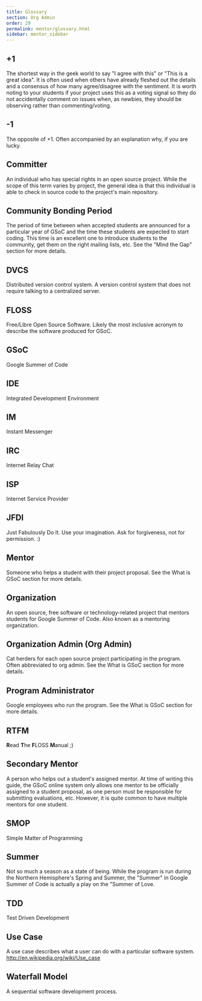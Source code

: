 ```yaml
---
title: Glossary
section: Org Admin
order: 29
permalink: mentor/glossary.html
sidebar: mentor_sidebar
---
```



## +1

The shortest way in the geek world to say "I agree with this" or "This is a great idea". It is often used when others have already fleshed out the details and a consensus of how many agree/disagree with the sentiment. It is worth noting to your students if your project uses this as a voting signal so they do not accidentally comment on issues when, as newbies, they should be observing rather than commenting/voting.


## -1

The opposite of +1. Often accompanied by an explanation why, if you are lucky.


## Committer

An individual who has special rights in an open source project. While the scope of this term varies by project, the general idea is that this individual is able to check in source code to the project's main repository.


## Community Bonding Period

The period of time between when accepted students are announced for a particular year of GSoC and the time these students are expected to start coding. This time is an excellent one to introduce students to the community, get them on the right mailing lists, etc. See the "Mind the Gap" section for more details.


## DVCS

Distributed version control system. A version control system that does not require talking to a centralized server.


## FLOSS

Free/Libre Open Source Software. Likely the most inclusive acronym to describe the software produced for GSoC.


## GSoC

Google Summer of Code


## IDE

Integrated Development Environment


## IM

Instant Messenger


## IRC

Internet Relay Chat


## ISP

Internet Service Provider


## JFDI

Just Fabulously Do It. Use your imagination. Ask for forgiveness, not for permission. :)


## Mentor

Someone who helps a student with their project proposal. See the What is GSoC section for more details.


## Organization

An open source, free software or technology-related project that mentors students for Google Summer of Code. Also known as a mentoring organization.


## Organization Admin (Org Admin)

Cat herders for each open source project participating in the program. Often abbreviated to org admin. See the What is GSoC section for more details.


## Program Administrator

Google employees who run the program. See the What is GSoC section for more details.


## RTFM

**R**ead **T**he **F**LOSS **M**anual ;)


## Secondary Mentor

A person who helps out a student's assigned mentor. At time of writing this guide, the GSoC online system only allows one mentor to be officially assigned to a student proposal, as one person must be responsible for submitting evaluations, etc. However, it is quite common to have multiple mentors for one student.


## SMOP

Simple Matter of Programming


## Summer

Not so much a season as a state of being. While the program is run during the Northern Hemisphere's Spring and Summer, the "Summer" in Google Summer of Code is actually a play on the "Summer of Love.


## TDD

Test Driven Development


## Use Case

A use case describes what a user can do with a particular software system. <http://en.wikipedia.org/wiki/Use_case>


## Waterfall Model

A sequential software development process.


